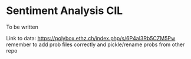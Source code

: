 # Sentiment Analysis CIL

To be written

Link to data: https://polybox.ethz.ch/index.php/s/6P4al3Rb5CZM5Pw remember to add prob files correctly and pickle/rename probs from other repo
